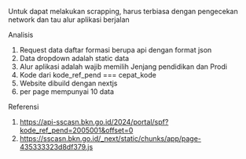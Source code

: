 Untuk dapat melakukan scrapping, harus terbiasa dengan pengecekan network dan tau alur aplikasi berjalan

Analisis
1. Request data daftar formasi berupa api dengan format json
2. Data dropdown adalah static data
3. Alur aplikasi adalah wajib memilih Jenjang pendidikan dan Prodi
4. Kode dari kode_ref_pend === cepat_kode
5. Website dibuild dengan nextjs
6. per page mempunyai 10 data




Referensi
1. https://api-sscasn.bkn.go.id/2024/portal/spf?kode_ref_pend=2005001&offset=0
2. https://sscasn.bkn.go.id/_next/static/chunks/app/page-435333323d8df379.js




